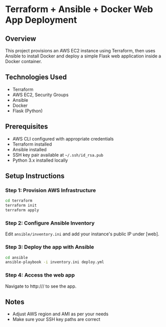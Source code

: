 # Terraform + Ansible + Docker Web App Deployment

## Overview
This project provisions an AWS EC2 instance using Terraform, then uses Ansible to install Docker and deploy a simple Flask web application inside a Docker container.

## Technologies Used
- Terraform
- AWS EC2, Security Groups
- Ansible
- Docker
- Flask (Python)

## Prerequisites
- AWS CLI configured with appropriate credentials
- Terraform installed
- Ansible installed
- SSH key pair available at `~/.ssh/id_rsa.pub`
- Python 3.x installed locally

## Setup Instructions

### Step 1: Provision AWS Infrastructure
```bash
cd terraform
terraform init
terraform apply
```

### Step 2: Configure Ansible Inventory
Edit `ansible/inventory.ini` and add your instance's public IP under [web].

### Step 3: Deploy the app with Ansible
```bash
cd ansible
ansible-playbook -i inventory.ini deploy.yml
```

### Step 4: Access the web app
Navigate to http://<your-ec2-public-ip>/ to see the app.

## Notes
- Adjust AWS region and AMI as per your needs
- Make sure your SSH key paths are correct
